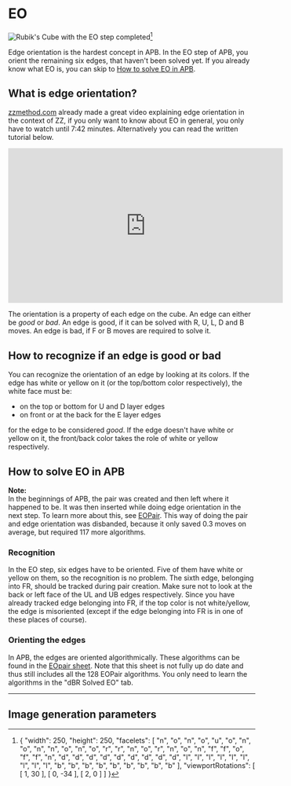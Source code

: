 # EO
<image class="right" alt="Rubik's Cube with the EO step completed" src="/images/tutorial/eo/eo.png">[^eo]<br>

Edge orientation is the hardest concept in APB. In the EO step of APB, you orient the remaining six edges, that haven't been solved yet. If you already know what EO is, you can skip to [How to solve EO in APB](#how-to-solve-eo-in-apb).
## What is edge orientation?
[zzmethod.com](https://www.zzmethod.com/) already made a great video explaining edge orientation in the context of ZZ, if you only want to know about EO in general, you only have to watch until 7:42 minutes. Alternatively you can read the written tutorial below.
<iframe width="560" height="315" src="https://www.youtube-nocookie.com/embed/fxwVmTI5nGM?si=-Q63PMa-NS9tqTja&amp;start=13" title="YouTube video player" frameborder="0" allow="accelerometer; autoplay; clipboard-write; encrypted-media; gyroscope; picture-in-picture; web-share" referrerpolicy="strict-origin-when-cross-origin" allowfullscreen></iframe>

The orientation is a property of each edge on the cube. An edge can either be *good* or *bad*. An edge is good, if it can be solved with R, U, L, D and B moves. An edge is bad, if F or B moves are required to solve it.

## How to recognize if an edge is good or bad
You can recognize the orientation of an edge by looking at its colors. If the edge has white or yellow on it (or the top/bottom color respectively), the white face must be:
- on the top or bottom for U and D layer edges
- on front or at the back for the E layer edges

for the edge to be considered *good*.
If the edge doesn't have white or yellow on it, the front/back color takes the role of white or yellow respectively.
## How to solve EO in APB
<div class="warning"><b>Note:</b><br>In the beginnings of APB, the pair was created and then left where it happened to be. It was then inserted while doing edge orientation in the next step. To learn more about this, see <a href="/variations/eopair.md">EOPair</a>. This way of doing the pair and edge orientation was disbanded, because it only saved 0.3 moves on average, but required 117 more algorithms.</div>

### Recognition
In the EO step, six edges have to be oriented. Five of them have white or yellow on them, so the recognition is no problem. The sixth edge, belonging into FR, should be tracked during pair creation. Make sure not to look at the back or left face of the UL and UB edges respectively. Since you have already tracked edge belonging into FR, if the top color is not white/yellow, the edge is misoriented (except if the edge belonging into FR is in one of these places of course).
### Orienting the edges

In APB, the edges are oriented algorithmically. These algorithms can be found in the [EOpair sheet](https://docs.google.com/spreadsheets/d/1Hs9ikHz-4cfbqBfqvuvE8X9sjCb4Jtm482ZvsFQA2rY/). Note that this sheet is not fully up do date and thus still includes all the 128 EOPair algorithms. You only need to learn the algorithms in the "dBR Solved EO" tab.

<hr>

## Image generation parameters
[^eo]: { "width": 250, "height": 250, "facelets": [ "n", "o", "n", "o", "u", "o", "n", "o", "n", "n", "o", "n", "o", "r", "r", "n", "o", "r", "n", "o", "n", "f", "f", "o", "f", "f", "n", "d", "d", "d", "d", "d", "d", "d", "d", "d", "l", "l", "l", "l", "l", "l", "l", "l", "l", "b", "b", "b", "b", "b", "b", "b", "b", "b" ], "viewportRotations": [ [ 1, 30 ], [ 0, -34 ], [ 2, 0 ] ] }